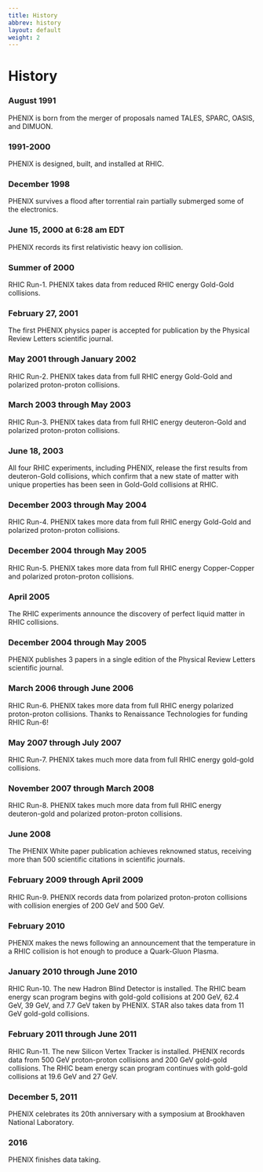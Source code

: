 ```yaml
---
title: History
abbrev: history
layout: default
weight: 2
---
```

# History

### August 1991
PHENIX is born from the merger of proposals named TALES, SPARC, OASIS, and DIMUON.

### 1991-2000
PHENIX is designed, built, and installed at RHIC.

### December 1998
PHENIX survives a flood after torrential rain partially submerged some of the electronics.

### June 15, 2000 at 6:28 am EDT
PHENIX records its first relativistic heavy ion collision.

### Summer of 2000
RHIC Run-1. PHENIX takes data from reduced RHIC energy Gold-Gold collisions.

### February 27, 2001
The first PHENIX physics paper is accepted for publication by the Physical Review Letters scientific journal.

### May 2001 through January 2002
RHIC Run-2. PHENIX takes data from full RHIC energy Gold-Gold and polarized proton-proton collisions.

### March 2003 through May 2003
RHIC Run-3. PHENIX takes data from full RHIC energy deuteron-Gold and polarized proton-proton collisions.

### June 18, 2003
All four RHIC experiments, including PHENIX, release the first results from deuteron-Gold collisions, which confirm that a new state of matter with unique properties has been seen in Gold-Gold collisions at RHIC.

### December 2003 through May 2004
RHIC Run-4. PHENIX takes more data from full RHIC energy Gold-Gold and polarized proton-proton collisions.

### December 2004 through May 2005
RHIC Run-5. PHENIX takes more data from full RHIC energy Copper-Copper and polarized proton-proton collisions.

### April 2005
The RHIC experiments announce the discovery of perfect liquid matter in RHIC collisions.

### December 2004 through May 2005
PHENIX publishes 3 papers in a single edition of the Physical Review Letters scientific journal.

### March 2006 through June 2006
RHIC Run-6. PHENIX takes more data from full RHIC energy polarized proton-proton collisions. Thanks to Renaissance Technologies for funding RHIC Run-6!

### May 2007 through July 2007
RHIC Run-7. PHENIX takes much more data from full RHIC energy gold-gold collisions.

### November 2007 through March 2008
RHIC Run-8. PHENIX takes much more data from full RHIC energy deuteron-gold and polarized proton-proton collisions.

### June 2008
The PHENIX White paper publication achieves reknowned status, receiving more than 500 scientific citations in scientific journals.

### February 2009 through April 2009
RHIC Run-9. PHENIX records data from polarized proton-proton collisions with collision energies of 200 GeV and 500 GeV.

### February 2010
PHENIX makes the news following an announcement that the temperature in a RHIC collision is hot enough to produce a Quark-Gluon Plasma.

### January 2010 through June 2010
RHIC Run-10. The new Hadron Blind Detector is installed. The RHIC beam energy scan program begins with gold-gold collisions at 200 GeV, 62.4 GeV, 39 GeV, and 7.7 GeV taken by PHENIX. STAR also takes data from 11 GeV gold-gold collisions.

### February 2011 through June 2011
RHIC Run-11. The new Silicon Vertex Tracker is installed. PHENIX records data from 500 GeV proton-proton collisions and 200 GeV gold-gold collisions.  The RHIC beam energy scan program continues with gold-gold collisions at 19.6 GeV and 27 GeV.

### December 5, 2011
PHENIX celebrates its 20th anniversary with a symposium at Brookhaven National Laboratory.

### 2016
PHENIX finishes data taking.
